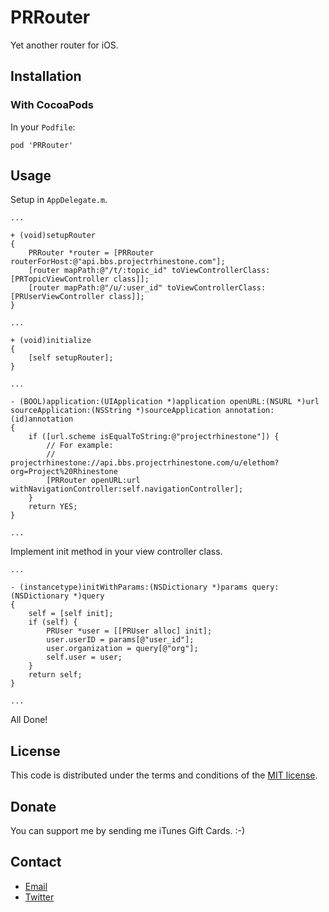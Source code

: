 # PRRouter

Yet another router for iOS.

## Installation

### With CocoaPods

In your `Podfile`:

```
pod 'PRRouter'
```

## Usage

Setup in `AppDelegate.m`.

```
...

+ (void)setupRouter
{
    PRRouter *router = [PRRouter routerForHost:@"api.bbs.projectrhinestone.com"];
    [router mapPath:@"/t/:topic_id" toViewControllerClass:[PRTopicViewController class]];
    [router mapPath:@"/u/:user_id" toViewControllerClass:[PRUserViewController class]];
}

...

+ (void)initialize
{
    [self setupRouter];
}

...

- (BOOL)application:(UIApplication *)application openURL:(NSURL *)url sourceApplication:(NSString *)sourceApplication annotation:(id)annotation
{
    if ([url.scheme isEqualToString:@"projectrhinestone"]) {
        // For example: 
        // projectrhinestone://api.bbs.projectrhinestone.com/u/elethom?org=Project%20Rhinestone
        [PRRouter openURL:url withNavigationController:self.navigationController];
    }
    return YES;
}

...

```

Implement init method in your view controller class.

```
...

- (instancetype)initWithParams:(NSDictionary *)params query:(NSDictionary *)query
{
    self = [self init];
    if (self) {
        PRUser *user = [[PRUser alloc] init];
        user.userID = params[@"user_id"];
        user.organization = query[@"org"];
        self.user = user;
    }
    return self;
}

...
```

All Done!

## License

This code is distributed under the terms and conditions of the [MIT license](http://opensource.org/licenses/MIT).

## Donate

You can support me by sending me iTunes Gift Cards.  :-)

## Contact

* [Email](mailto:elethomhunter@gmail.com)
* [Twitter](https://twitter.com/elethomhunter)

